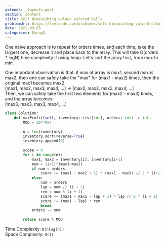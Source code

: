```yaml
---
extends: _layouts.post
section: content
title: Sell diminishing valued colored balls
problemUrl: https://leetcode.com/problems/sell-diminishing-valued-colored-balls/
date: 2022-09-03
categories: [heap]
---
```


One naive approach is to repeat for orders times, and each time, take the largest one, decrease it and place back to the array. This will take O(orders * logN) time complexity if using heap.
Let's sort the array first, from max to min.

One important observation is that: if max of array is max1, second max is max2, then one can safely take the "max" for (max1 - max2) times, then the original max1 becomes max2. <br/>
[max1, max2, max3, max4, ...] -> [max2, max2, max3, max4, ...] <br/>
Then, we can safely take the first two elements for (max2 - max3) times, and the array becomes: <br/>
[max3, max3, max3, max4, ...]

```python
class Solution:
    def maxProfit(self, inventory: List[int], orders: int) -> int:
        MOD = 10**9+7
        
        n = len(inventory)
        inventory.sort(reverse=True)
        inventory.append(0)
        
        score = 0
        for i in range(n):
            max1, max2 = inventory[i], inventory[i+1]
            num = (i+1)*(max1-max2)
            if num < orders:
                score += (max1 + max2 + 1) * (max1 - max2) // 2 * (i+1)
            else:
                num = orders
                lap = num // (i + 1)
                rem = num % (i + 1)
                score += (max1 + max1 - lap + 1) * lap // 2 * (i + 1)
                score += (max1 - lap) * rem
                break
            orders -= num
        
        return score % MOD
```

Time Complexity: `O(nlog(n))` <br/>
Space Complexity: `O(1)`